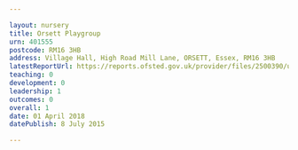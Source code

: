 ```yaml
---

layout: nursery
title: Orsett Playgroup
urn: 401555
postcode: RM16 3HB
address: Village Hall, High Road Mill Lane, ORSETT, Essex, RM16 3HB
latestReportUrl: https://reports.ofsted.gov.uk/provider/files/2500390/urn/401555.pdf
teaching: 0
development: 0
leadership: 1
outcomes: 0
overall: 1
date: 01 April 2018 
datePublish: 8 July 2015

---
```

